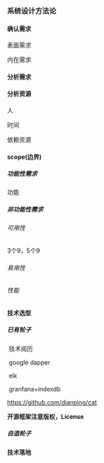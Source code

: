 ### 系统设计方法论



#### 确认需求

表面需求

内在需求



#### 分析需求



#### 分析资源

人

时间

依赖资源



#### scope(边界)

##### 功能性需求

功能

##### 非功能性需求

###### 可用性

3个9，5个9

###### 易用性

###### 性能

#### 技术选型

##### 已有轮子

​	技术阅历 

​		google dapper

​		elk

​		granfana+indexdb

https://github.com/dianping/cat

**开源框架注意版权，License**



##### 自造轮子

#### 技术落地
